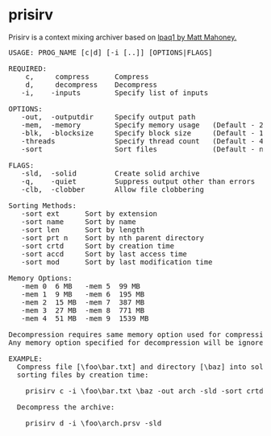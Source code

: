 # prisirv

Prisirv is a context mixing archiver based on [lpaq1 by Matt Mahoney.](http://mattmahoney.net/dc/#lpaq)

<pre>
USAGE: PROG_NAME [c|d] [-i [..]] [OPTIONS|FLAGS]

REQUIRED: 
    c,     compress      Compress
    d,     decompress    Decompress
   -i,    -inputs        Specify list of inputs

OPTIONS:
   -out,  -outputdir     Specify output path
   -mem,  -memory        Specify memory usage   (Default - 27 MiB)
   -blk,  -blocksize     Specify block size     (Default - 1 MiB)
   -threads              Specify thread count   (Default - 4)
   -sort                 Sort files             (Default - none)

FLAGS:
   -sld,  -solid         Create solid archive
   -q,    -quiet         Suppress output other than errors
   -clb,  -clobber       Allow file clobbering

Sorting Methods:
   -sort ext      Sort by extension
   -sort name     Sort by name
   -sort len      Sort by length
   -sort prt n    Sort by nth parent directory
   -sort crtd     Sort by creation time
   -sort accd     Sort by last access time
   -sort mod      Sort by last modification time
  
Memory Options:
   -mem 0  6 MB   -mem 5  99 MB
   -mem 1  9 MB   -mem 6  195 MB
   -mem 2  15 MB  -mem 7  387 MB
   -mem 3  27 MB  -mem 8  771 MB
   -mem 4  51 MB  -mem 9  1539 MB
    
Decompression requires same memory option used for compression.
Any memory option specified for decompression will be ignored.
  
EXAMPLE:
  Compress file [\foo\bar.txt] and directory [\baz] into solid archive [\foo\arch],
  sorting files by creation time:

    prisirv c -i \foo\bar.txt \baz -out arch -sld -sort crtd 

  Decompress the archive:

    prisirv d -i \foo\arch.prsv -sld
</pre>

